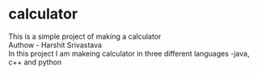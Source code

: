 # calculator
This is a simple project of making a calculator
<br>
Authow - Harshit Srivastava
<br>
In this project I am makeing calculator in three different languages
-java, c++ and python 